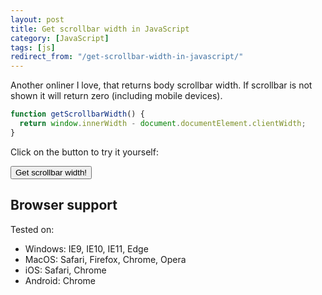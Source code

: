 ```yaml
---
layout: post
title: Get scrollbar width in JavaScript
category: [JavaScript]
tags: [js]
redirect_from: "/get-scrollbar-width-in-javascript/"
---
```


Another onliner I love, that returns body scrollbar width.
If scrollbar is not shown it will return zero (including mobile devices).

```js
function getScrollbarWidth() {
  return window.innerWidth - document.documentElement.clientWidth;
}
```

Click on the button to try it yourself:

<button style="margin-top: 0" class="Post-readmore" onclick="alert('Scroll bar width is ' + (window.innerWidth - document.documentElement.clientWidth) + 'px')">Get scrollbar width!</button>

## Browser support

Tested on:
* Windows: IE9, IE10, IE11, Edge
* MacOS: Safari, Firefox, Chrome, Opera
* iOS: Safari, Chrome
* Android: Chrome
